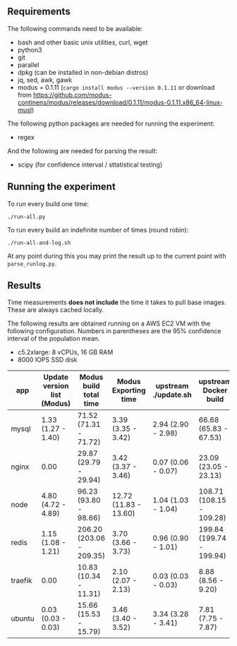 ## Requirements

The following commands need to be available:

* bash and other basic unix utilities, curl, wget
* python3
* git
* parallel
* dpkg (can be installed in non-debian distros)
* jq, sed, awk, gawk
* modus = 0.1.11 (`cargo install modus --version 0.1.11` or download from https://github.com/modus-continens/modus/releases/download/0.1.11/modus-0.1.11.x86_64-linux-musl)

The following python packages are needed for running the experiment:

* regex

And the following are needed for parsing the result:

* scipy (for confidence interval / sttatistical testing)

## Running the experiment

To run every build one time:

```
./run-all.py
```

To run every build an indefinite number of times (round robin):

```
./run-all-and-log.sh
```

At any point during this you may print the result up to the current point with `parse_runlog.py`.

## Results

Time measurements **does not include** the time it takes to pull base images. These are always cached locally.

The following results are obtained running on a AWS EC2 VM with the following configuration. Numbers in parentheses are the 95% confidence interval of the population mean.

* c5.2xlarge: 8 vCPUs, 16 GB RAM
* 8000 IOPS SSD disk

| app | Update version list (Modus) | Modus build total time | Modus Exporting time | upstream ./update.sh | upstream Docker build | n |
| --- | --- | --- | --- | --- | --- | --- |
| mysql | 1.33 (1.27 - 1.40) | 71.52 (71.31 - 71.72) | 3.39 (3.35 - 3.42) | 2.94 (2.90 - 2.98) | 66.68 (65.83 - 67.53) | 64 |
| nginx | 0.00 | 29.87 (29.79 - 29.94) | 3.42 (3.37 - 3.46) | 0.07 (0.06 - 0.07) | 23.09 (23.05 - 23.13) | 64 |
| node | 4.80 (4.72 - 4.89) | 96.23 (93.80 - 98.66) | 12.72 (11.83 - 13.60) | 1.04 (1.03 - 1.04) | 108.71 (108.15 - 109.28) | 64 |
| redis | 1.15 (1.08 - 1.21) | 206.20 (203.06 - 209.35) | 3.70 (3.66 - 3.73) | 0.96 (0.90 - 1.01) | 199.84 (199.74 - 199.94) | 64 |
| traefik | 0.00 | 10.83 (10.34 - 11.31) | 2.10 (2.07 - 2.13) | 0.03 (0.03 - 0.03) | 8.88 (8.56 - 9.20) | 64 |
| ubuntu | 0.03 (0.03 - 0.03) | 15.66 (15.53 - 15.79) | 3.46 (3.40 - 3.52) | 3.34 (3.28 - 3.41) | 7.81 (7.75 - 7.87) | 64 |
